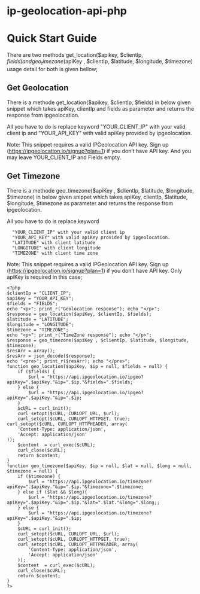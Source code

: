 # ip-geolocation-api-php

# Quick Start Guide
There are two methods get_location($apikey, $clientIp, $fields) and geo_timezone($apiKey , $clientIp, $latitude, $longitude, $timezone) usage detail for both is given bellow;

## Get Geolocation

  
  There is a methode get_location($apikey, $clientIp, $fields) in below given snippet which takes apiKey, clientIp and fields as parameter and returns the response from ipgeolocation. 
  
  All you have to do is replace keyword "YOUR_CLIENT_IP" with your valid client ip and "YOUR_API_KEY" with valid apiKey provided by ipgeolocation. 
  
  
  Note: This snippet requires a valid IPGeolocation API key. Sign up (https://ipgeolocation.io/signup?plan=1) if you don’t have API key. And you may leave YOUR_CLIENT_IP and Fields empty.
  
  ## Get Timezone 
  
  There is a methode geo_timezone($apiKey , $clientIp, $latitude, $longitude, $timezone) in below given snippet which takes apiKey, clientIp, $latitude, $longitude, $timezone  as parameter and returns the response from ipgeolocation. 
  
  All you have to do is replace keyword
  
      
      "YOUR_CLIENT_IP" with your valid client ip 
      "YOUR_API_KEY" with valid apiKey provided by ipgeolocation. 
      "LATITUDE" with client latitude 
      "LONGITUDE" with client longitude 
      "TIMEZONE" with client time zone 
      
  Note: This snippet requires a valid IPGeolocation API key. Sign up (https://ipgeolocation.io/signup?plan=1) if you don’t have API key. Only apiKey is required in this case;
  
  
```
<?php
$clientIp = "CLIENT_IP";
$apiKey = "YOUR_API_KEY";
$fields = "FIELDS";
echo "<p>"; print_r("Geolocation response"); echo "</p>";
$response = geo_location($apiKey, $clientIp, $fields);
$latitude = "LATITUDE";
$longitude = "LONGITUDE";
$timezone = "TIMEZONE";
echo "<p>"; print_r("TimeZone response"); echo "</p>";
$response = geo_timezone($apiKey , $clientIp, $latitude, $longitude, $timezone);
$resArr = array();
$resArr = json_decode($response);
echo "<pre>"; print_r($resArr); echo "</pre>";
function geo_location($apiKey, $ip = null, $fields = null) {
    if ($fields) {
        $url = "https://api.ipgeolocation.io/ipgeo?apiKey=".$apiKey."&ip=".$ip."&fields=".$fields;
    } else {
        $url = "https://api.ipgeolocation.io/ipgeo?apiKey=".$apiKey."&ip=".$ip;
    }
    $cURL = curl_init();
    curl_setopt($cURL, CURLOPT_URL, $url);
    curl_setopt($cURL, CURLOPT_HTTPGET, true);
curl_setopt($cURL, CURLOPT_HTTPHEADER, array(
    'Content-Type: application/json',
    'Accept: application/json'
));
    $content  = curl_exec($cURL);
    curl_close($cURL);
    return $content;
}
function geo_timezone($apiKey, $ip = null, $lat = null, $long = null, $timezone = null) {
    if ($timezone) {
        $url = "https://api.ipgeolocation.io/timezone?apiKey=".$apiKey."&ip=".$ip."&timezone=".$timezone;
    } else if ($lat && $long){
        $url = "https://api.ipgeolocation.io/timezone?apiKey=".$apiKey."&ip=".$ip."&lat=".$lat."&long=".$long;;
    } else {
        $url = "https://api.ipgeolocation.io/timezone?apiKey=".$apiKey."&ip=".$ip;
    }
    $cURL = curl_init();
    curl_setopt($cURL, CURLOPT_URL, $url);
    curl_setopt($cURL, CURLOPT_HTTPGET, true);
    curl_setopt($cURL, CURLOPT_HTTPHEADER, array(
        'Content-Type: application/json',
        'Accept: application/json'
    ));
    $content  = curl_exec($cURL);
    curl_close($cURL);
    return $content;
}
?>
```
